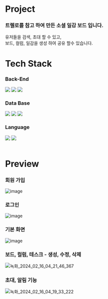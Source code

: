 # Project
### 트렐로를 참고 하여 만든 소셜 일감 보드 입니다.
유저들을 검색, 초대 할 수 있고,<br>
보드, 컬럼, 일감을 생성 하여 공유 할수 있습니다.

# Tech Stack
### Back-End
<div align=left> 
<img src="https://img.shields.io/badge/Node.js-339933?style=for-the-badge&logo=nodedotjs&logoColor=white">
<img src="https://img.shields.io/badge/NestJS-E0234E?style=for-the-badge&logo=nestjs&logoColor=white">
<img src="https://img.shields.io/badge/socket.io-010101?style=for-the-badge&logo=socketdotio&logoColor=white">
</div>

### Data Base
<div align=left> 
<img src="https://img.shields.io/badge/MySQL-4479A1?style=for-the-badge&logo=mysql&logoColor=white">
<img src="https://img.shields.io/badge/Redis-DC382D?style=for-the-badge&logo=redis&logoColor=white">
<img src="https://img.shields.io/badge/TypeORM-262627?style=for-the-badge&logo=&logoColor=white">
</div>

### Language
<div align=left> 
<img src="https://img.shields.io/badge/javascript-F7DF1E?style=for-the-badge&logo=javascript&logoColor=white">
<img src="https://img.shields.io/badge/TypeScript-3178C6?style=for-the-badge&logo=&logoColor=white">
</div>
<br>

# Preview
### 회원 가입
![image](https://github.com/dainK/chapter5-kanban/assets/26786677/b104edba-fa8e-4b73-95e1-4de84fb5d728)

### 로그인
![image](https://github.com/dainK/chapter5-kanban/assets/26786677/eb38c594-5230-4fd3-b340-6e40db43d2d7)

### 기본 화면
![image](https://github.com/dainK/chapter5-kanban/assets/26786677/d635719b-8500-400f-9a39-7dc7dd76aff8)

### 보드, 컬럼, 테스크 - 생성, 수정, 삭제
![녹화_2024_02_16_04_21_46_367](https://github.com/dainK/chapter5-kanban/assets/26786677/972fde82-f1fb-49d6-8b5d-b7e5fb68f500)

### 초대, 알림 기능
![녹화_2024_02_16_04_19_33_222](https://github.com/dainK/chapter5-kanban/assets/26786677/c151418f-7b34-4cd4-b2c6-7abaaa565194)
